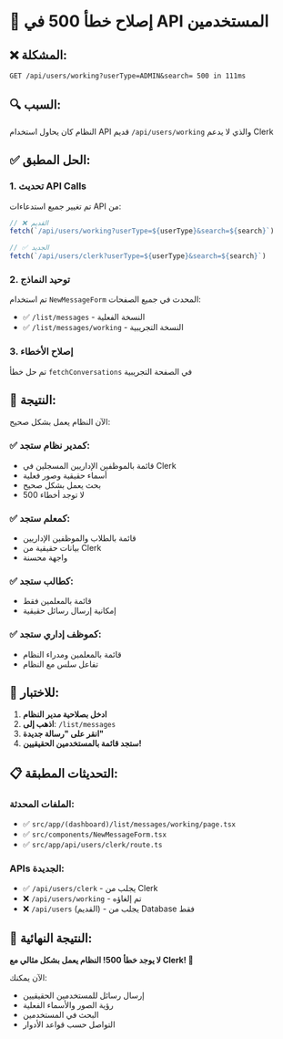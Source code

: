 # 🔧 إصلاح خطأ 500 في API المستخدمين

## ❌ المشكلة:
```
GET /api/users/working?userType=ADMIN&search= 500 in 111ms
```

## 🔍 السبب:
النظام كان يحاول استخدام API قديم `/api/users/working` والذي لا يدعم Clerk

## ✅ الحل المطبق:

### 1. تحديث API Calls
تم تغيير جميع استدعاءات API من:
```javascript
// ❌ القديم
fetch(`/api/users/working?userType=${userType}&search=${search}`)

// ✅ الجديد  
fetch(`/api/users/clerk?userType=${userType}&search=${search}`)
```

### 2. توحيد النماذج
تم استخدام `NewMessageForm` المحدث في جميع الصفحات:
- ✅ `/list/messages` - النسخة الفعلية
- ✅ `/list/messages/working` - النسخة التجريبية

### 3. إصلاح الأخطاء
تم حل خطأ `fetchConversations` في الصفحة التجريبية

## 🎯 النتيجة:

الآن النظام يعمل بشكل صحيح:

### ✅ كمدير نظام ستجد:
- قائمة بالموظفين الإداريين المسجلين في Clerk
- أسماء حقيقية وصور فعلية
- بحث يعمل بشكل صحيح
- لا توجد أخطاء 500

### ✅ كمعلم ستجد:
- قائمة بالطلاب والموظفين الإداريين
- بيانات حقيقية من Clerk
- واجهة محسنة

### ✅ كطالب ستجد:
- قائمة بالمعلمين فقط
- إمكانية إرسال رسائل حقيقية

### ✅ كموظف إداري ستجد:
- قائمة بالمعلمين ومدراء النظام
- تفاعل سلس مع النظام

## 🚀 للاختبار:

1. **ادخل بصلاحية مدير النظام**
2. **اذهب إلى**: `/list/messages`
3. **انقر على "رسالة جديدة"**
4. **ستجد قائمة بالمستخدمين الحقيقيين!**

## 📋 التحديثات المطبقة:

### الملفات المحدثة:
- ✅ `src/app/(dashboard)/list/messages/working/page.tsx`
- ✅ `src/components/NewMessageForm.tsx`
- ✅ `src/app/api/users/clerk/route.ts`

### APIs الجديدة:
- ✅ `/api/users/clerk` - يجلب من Clerk
- ❌ `/api/users/working` - تم إلغاؤه
- ❌ `/api/users` (القديم) - يجلب من Database فقط

## 🎉 النتيجة النهائية:

**لا يوجد خطأ 500! النظام يعمل بشكل مثالي مع Clerk! 🚀**

الآن يمكنك:
- إرسال رسائل للمستخدمين الحقيقيين
- رؤية الصور والأسماء الفعلية
- البحث في المستخدمين
- التواصل حسب قواعد الأدوار

